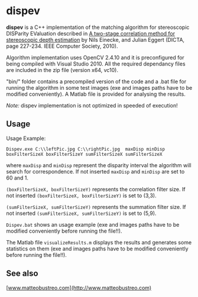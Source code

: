 # dispev
**dispev** is a C++ implementation of the matching algorithm for stereoscopic DISParity EValuation described in [A two-stage correlation method for stereoscopic depth estimation](html://ieeexplore.ieee.org/xpls/abs_all.jsp?arnumber=5692569)
 by Nils Einecke, and Julian Eggert (DICTA, page 227-234. IEEE Computer Society, 2010).

Algorithm implementation uses OpenCV 2.4.10 and it is preconfigured for being compiled with Visual Studio 2010.
All the required dependancy files are included in the zip file (version x64, vc10).

"bin/" folder contains a precompiled version of the code and a .bat file for running the algorithm in some test images (exe and images paths have to be modified conveniently).
A Matlab file is provided for analysing the results. 

*Note:* dispev implementation is not optimized in speeded of execution!

## Usage
Usage Example: 

```Dispev.exe C:\\leftPic.jpg C:\\rightPic.jpg  maxDisp minDisp boxFilterSizeX boxFilterSizeY sumFilterSizeX sumFilterSizeX```

where ```maxDisp``` and ```minDisp``` represent the disparity interval the algorithm will search for correspondence. If not inserted ```maxDisp``` and ```minDisp``` are set to 60 and 1.
	
```(boxFilterSizeX, boxFilterSizeY)``` represents the correlation filter size. If not inserted ```(boxFilterSizeX, boxFilterSizeY)``` is set to (3,3).
	
```(sumFilterSizeX, sumFilterSizeY)``` represents the summation filter size. If not inserted ```(sumFilterSizeX, sumFilterSizeY)``` is set to (5,9).

```Dispev.bat``` shows an usage example (exe and images paths have to be modified conveniently before running the file!!).

The Matlab file ```visualizeResults.m``` displays the results and generates some statistics on them (exe and images paths have to be modified conveniently before running the file!!). 
	
## See also
[www.matteobustreo.com](http://www.matteobustreo.com)